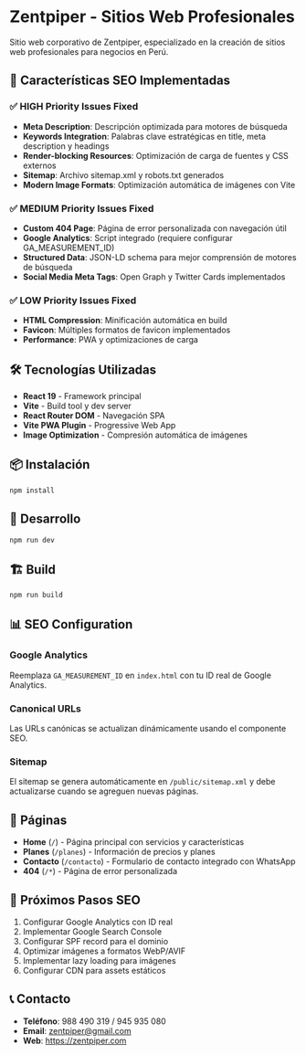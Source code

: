# Zentpiper - Sitios Web Profesionales

Sitio web corporativo de Zentpiper, especializado en la creación de sitios web profesionales para negocios en Perú.

## 🚀 Características SEO Implementadas

### ✅ HIGH Priority Issues Fixed

- **Meta Description**: Descripción optimizada para motores de búsqueda
- **Keywords Integration**: Palabras clave estratégicas en title, meta description y headings
- **Render-blocking Resources**: Optimización de carga de fuentes y CSS externos
- **Sitemap**: Archivo sitemap.xml y robots.txt generados
- **Modern Image Formats**: Optimización automática de imágenes con Vite

### ✅ MEDIUM Priority Issues Fixed

- **Custom 404 Page**: Página de error personalizada con navegación útil
- **Google Analytics**: Script integrado (requiere configurar GA_MEASUREMENT_ID)
- **Structured Data**: JSON-LD schema para mejor comprensión de motores de búsqueda
- **Social Media Meta Tags**: Open Graph y Twitter Cards implementados

### ✅ LOW Priority Issues Fixed

- **HTML Compression**: Minificación automática en build
- **Favicon**: Múltiples formatos de favicon implementados
- **Performance**: PWA y optimizaciones de carga

## 🛠️ Tecnologías Utilizadas

- **React 19** - Framework principal
- **Vite** - Build tool y dev server
- **React Router DOM** - Navegación SPA
- **Vite PWA Plugin** - Progressive Web App
- **Image Optimization** - Compresión automática de imágenes

## 📦 Instalación

```bash
npm install
```

## 🚀 Desarrollo

```bash
npm run dev
```

## 🏗️ Build

```bash
npm run build
```

## 📊 SEO Configuration

### Google Analytics

Reemplaza `GA_MEASUREMENT_ID` en `index.html` con tu ID real de Google Analytics.

### Canonical URLs

Las URLs canónicas se actualizan dinámicamente usando el componente SEO.

### Sitemap

El sitemap se genera automáticamente en `/public/sitemap.xml` y debe actualizarse cuando se agreguen nuevas páginas.

## 📱 Páginas

- **Home** (`/`) - Página principal con servicios y características
- **Planes** (`/planes`) - Información de precios y planes
- **Contacto** (`/contacto`) - Formulario de contacto integrado con WhatsApp
- **404** (`/*`) - Página de error personalizada

## 🎯 Próximos Pasos SEO

1. Configurar Google Analytics con ID real
2. Implementar Google Search Console
3. Configurar SPF record para el dominio
4. Optimizar imágenes a formatos WebP/AVIF
5. Implementar lazy loading para imágenes
6. Configurar CDN para assets estáticos

## 📞 Contacto

- **Teléfono**: 988 490 319 / 945 935 080
- **Email**: zentpiper@gmail.com
- **Web**: https://zentpiper.com
